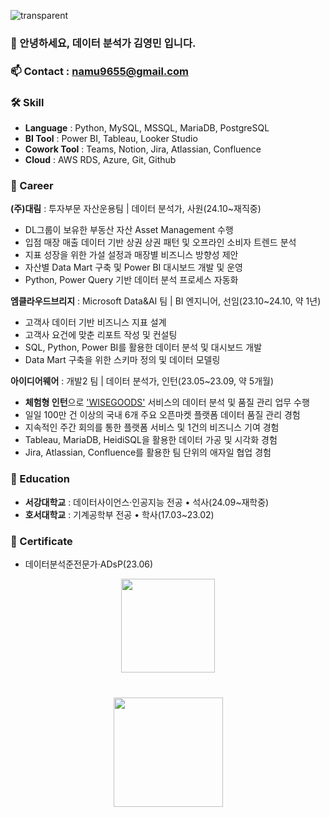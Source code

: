![transparent](https://capsule-render.vercel.app/api?type=transparent&fontColor=2774AE&text=YoungMinDA's%20GitHub%20&height=150&fontSize=60&desc=Welcome!&descAlignY=75&descAlign=60)   

### 👋 안녕하세요, 데이터 분석가 김영민 입니다.

### 📫 Contact : <a href='mailto:namu9655@gmail.com'>namu9655@gmail.com</a>
### 🛠 Skill
*   **Language** : Python, MySQL, MSSQL, MariaDB, PostgreSQL
*   **BI Tool** : Power BI, Tableau, Looker Studio
*   **Cowork Tool** : Teams, Notion, Jira, Atlassian, Confluence
*   **Cloud** : AWS RDS, Azure, Git, Github

### 📔 Career
**(주)대림** : 투자부문 자산운용팀 | 데이터 분석가, 사원(24.10~재직중)
*   DL그룹이 보유한 부동산 자산 Asset Management 수행
*   입점 매장 매출 데이터 기반 상권 상권 패턴 및 오프라인 소비자 트렌드 분석
*   지표 성장을 위한 가설 설정과 매장별 비즈니스 방향성 제안 
*   자산별 Data Mart 구축 및 Power BI 대시보드 개발 및 운영
*   Python, Power Query 기반 데이터 분석 프로세스 자동화

**엠클라우드브리지** : Microsoft Data&AI 팀 | BI 엔지니어, 선임(23.10~24.10, 약 1년)
*   고객사 데이터 기반 비즈니스 지표 설계 
*   고객사 요건에 맞춘 리포트 작성 및 컨설팅
*   SQL, Python, Power BI를 활용한 데이터 분석 및 대시보드 개발
*   Data Mart 구축을 위한 스키마 정의 및 데이터 모델링
     
**아이디어웨어** : 개발2 팀 | 데이터 분석가, 인턴(23.05~23.09, 약 5개월) 
*   **체험형 인턴**으로 ['WISEGOODS'](https://www.wiseapp.co.kr/) 서비스의 데이터 분석 및 품질 관리 업무 수행
*   일일 100만 건 이상의 국내 6개 주요 오픈마켓 플랫폼 데이터 품질 관리 경험
*   지속적인 주간 회의를 통한 플랫폼 서비스 및 1건의 비즈니스 기여 경험
*   Tableau, MariaDB, HeidiSQL을 활용한 데이터 가공 및 시각화 경험
*   Jira, Atlassian, Confluence를 활용한 팀 단위의 애자일 협업 경험

### 🏫 Education
*   **서강대학교** : 데이터사이언스·인공지능 전공 • 석사(24.09~재학중)
*   **호서대학교** : 기계공학부 전공 • 학사(17.03~23.02)

### 📝 Certificate
*   데이터분석준전문가·ADsP(23.06)
<p align='center'>
   <a href="https://github-readme-stats.vercel.app/api?username=YoungMinDA&show_icons=true&count_private=true"><img
           height=150
           src="https://github-readme-stats.vercel.app/api?username=YoungMinDA&show_icons=true&count_private=true"/></a>
</p>

<div align="center" style="margin: 40px 0">
   <a href="https://github.com/YoungMinDA/github-profile-views-counter">
       <img width="175px" src="https://komarev.com/ghpvc/?username=YoungMinDA&color=2774AE">
   </a>
</div>
